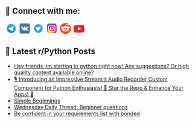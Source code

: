 ## 🔎 Connect with me:
[<img src="https://github.com/bullbesh/bullbesh/blob/main/images/Telegram.png" width="32" height="32" />](https://t.me/bullbesh)
[<img src="https://github.com/bullbesh/bullbesh/blob/main/images/VK.png" width="32" height="32" />](https://vk.com/bullbesh)
[<img src="https://github.com/bullbesh/bullbesh/blob/main/images/Twitter.png" width="32" height="32" />](https://twitter.com/bullbesh1)
[<img src="https://github.com/bullbesh/bullbesh/blob/main/images/Instagram.png" width="32" height="32" />](https://www.instagram.com/bullbesh)
[<img src="https://github.com/bullbesh/bullbesh/blob/main/images/Reddit.png" width="32" height="32" />](https://www.reddit.com/user/bullbesh)
[<img src="https://github.com/bullbesh/bullbesh/blob/main/images/YouTube.png" width="32" height="32" />](https://www.youtube.com/channel/UCtfjRs6uzgq5mfm8S06WTcg)

## 📕 Latest r/Python Posts
<!-- BLOG-POST-LIST:START -->
- [Hey friends, im starting in python right now! Any suggestions? Or high quality content available online?](https://www.reddit.com/r/Python/comments/12c6zzw/hey_friends_im_starting_in_python_right_now_any/)
- [🎙️ Introducing an Impressive Streamlit Audio Recorder Custom Component for Python Enthusiasts! 🚀 Star the Repo &amp; Enhance Your Apps! 🎵](https://www.reddit.com/r/Python/comments/12c6ww6/introducing_an_impressive_streamlit_audio/)
- [Simple Beginnings](https://www.reddit.com/r/Python/comments/12c2zw2/simple_beginnings/)
- [Wednesday Daily Thread: Beginner questions](https://www.reddit.com/r/Python/comments/12c1jky/wednesday_daily_thread_beginner_questions/)
- [Be confident in your requirements list with bonded](https://www.reddit.com/r/Python/comments/12byqwg/be_confident_in_your_requirements_list_with_bonded/)
<!-- BLOG-POST-LIST:END -->

